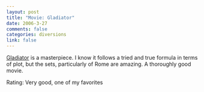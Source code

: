 ```yaml
--- 
layout: post
title: "Movie: Gladiator"
date: 2006-3-27
comments: false
categories: diversions
link: false
---
```

<a href="http://imdb.com/title/tt0172495/" title="Gladiator">Gladiator</a> is a masterpiece. I know it follows a tried and true formula in terms of plot, but the sets,  particularly of Rome are amazing. A thoroughly good movie.

Rating: Very good, one of my favorites
